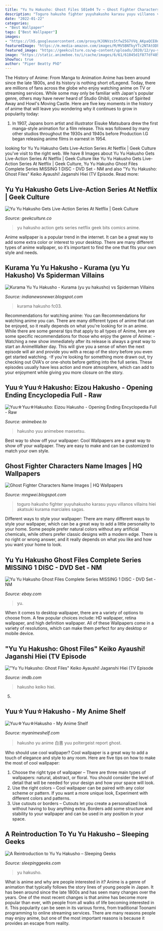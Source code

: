 ```yaml
---
title: "Yu Yu Hakusho: Ghost Files S01e04 Tv ~ Ghost Fighter Characters Name Images"
description: "Toguro hakusho fighter yuyuhakusho karasu yuyu villanos villains hiei akatsuki kurama marciales sagas"
date: "2022-01-22"
categories:
- "Best Wallpaper"
tags: ["Best Wallpaper"]
images:
- "https://lh5.googleusercontent.com/proxy/KJONVzs5tfw25G7VVq_AKpaQCE0dkl2r5rIAgif-HRJJTD3IUnHGhwWCbdUhhkCrfxAQfyjhctDka4JZZIubkoOG_h1J6Rm3GmiP_ZRJOa8PKtDNk3vWbf7y6ScqVQ=s0-d"
featuredImage: "https://m.media-amazon.com/images/M/MV5BNTkyYTc2NTAtODkzMS00N2NkLWJkZjQtMDBlYTc2MjhkOGQ0XkEyXkFqcGdeQXVyMzM4MjM0Nzg@._V1_UY1200_CR485,0,630,1200_AL_.jpg"
featured_image: "https://geekculture.co/wp-content/uploads/2020/12/yu-yu-hakusho.jpg"
image: "https://static.animebee.to/i/cache/images/6/61/61045d1f877df4859f7081e8c3bff44d.jpg"
ShowToc: true
author: "Piper Beatty PhD"
---
```



The History of Anime: From Manga to Animation
Anime has been around since the late 1800s, and its history is nothing short ofLegend. Today, there are millions of fans across the globe who enjoy watching anime on TV or streaming services. While some may only be familiar with Japan's popular genre, others may have never heard of Studio Ghibli, creators of Spirited Away and Howl's Moving Castle. Here are five key moments in the history of anime that will leave you wondering why it continues to grow in popularity today:
1) In 1907, Japans born artist and illustrator Eisuke Matsubara drew the first manga-style animation for a film release. This was followed by many other studios throughout the 1930s and 1940s before Production I.G began releasing anime films in earnest in 1954.

	

		
looking for Yu Yu Hakusho Gets Live-Action Series At Netflix | Geek Culture you've visit to the right web. We have 8 Images about Yu Yu Hakusho Gets Live-Action Series At Netflix | Geek Culture like Yu Yu Hakusho Gets Live-Action Series At Netflix | Geek Culture, Yu Yu Hakusho Ghost Files Complete Series MISSING 1 DISC - DVD Set - NM and also &quot;Yu Yu Hakusho: Ghost Files&quot; Keiko Ayaushi! Jaganshi Hiei (TV Episode. Read more:
		
    
## Yu Yu Hakusho Gets Live-Action Series At Netflix | Geek Culture

<img loading=lazy src="https://geekculture.co/wp-content/uploads/2020/12/yu-yu-hakusho.jpg" onerror="this.onerror=null;this.src='https://tse3.mm.bing.net/th?id=OIP.ewuF8cRcdajB6gTlPFNoZQHaDF&amp;pid=15.1';" alt="Yu Yu Hakusho Gets Live-Action Series At Netflix | Geek Culture">

_Source: geekculture.co_

>yu hakusho action gets series netflix geek bits comics anime. 

	

Anime wallpaper is a popular trend in the internet. It can be a great way to add some extra color or interest to your desktop. There are many different types of anime wallpaper, so it’s important to find the one that fits your own style and needs.

    
## Kurama Yu Yu Hakusho - Kurama (yu Yu Hakusho) Vs Spiderman Villains

<img loading=lazy src="http://fc03.deviantart.net/fs71/f/2014/091/d/3/commission1__kurama___yu_yu_hakusho_by_suishae-d7cn89p.jpg" onerror="this.onerror=null;this.src='https://tse3.mm.bing.net/th?id=OIP.3LSi4ZEmFonPuiNAwaPyvgHaKp&amp;pid=15.1';" alt="Kurama Yu Yu Hakusho - Kurama (yu yu hakusho) vs Spiderman Villains">

_Source: indianewsnewer.blogspot.com_

>kurama hakusho fc03. 

	

Recommendations for watching anime: You can
Recommendations for watching anime you can. There are many different types of anime that can be enjoyed, so it really depends on what you're looking for in an anime. While there are some general tips that apply to all types of Anime, here are some specific recommendations for those who enjoy the genre of Anime: 
-Watching a new show immediately after its release is always a great way to start an AnimeWalker day. This will give you a sense of when the next episode will air and provide you with a recap of the story before you even get started watching. 
-If you're looking for something more drawn out, try checking out OVA's or one-shots before getting into the full series. These episodes usually have less action and more atmosphere, which can add to your enjoyment while giving you more closure on the story.

    
## Yuu☆Yuu☆Hakusho: Eizou Hakusho - Opening Ending Encyclopedia Full - Raw

<img loading=lazy src="https://static.animebee.to/i/cache/images/6/61/61045d1f877df4859f7081e8c3bff44d.jpg" onerror="this.onerror=null;this.src='https://tse1.mm.bing.net/th?id=OIP.rdT2MQdkdntv3nuGE5q52gAAAA&amp;pid=15.1';" alt="Yuu☆Yuu☆Hakusho: Eizou Hakusho - Opening Ending Encyclopedia Full - Raw">

_Source: animebee.to_

>hakusho yuu animebee maesetsu. 

	

Best way to show off your wallpaper:
Cool Wallpapers are a great way to show off your wallpaper. They are easy to make and can be customized to match your own style.

    
## Ghost Fighter Characters Name Images | HQ Wallpapers

<img loading=lazy src="https://lh5.googleusercontent.com/proxy/KJONVzs5tfw25G7VVq_AKpaQCE0dkl2r5rIAgif-HRJJTD3IUnHGhwWCbdUhhkCrfxAQfyjhctDka4JZZIubkoOG_h1J6Rm3GmiP_ZRJOa8PKtDNk3vWbf7y6ScqVQ=s0-d" onerror="this.onerror=null;this.src='https://tse1.mm.bing.net/th?id=OIP.TO8mrH_VwNdIXCfJUn1hYQHaFj&amp;pid=15.1';" alt="Ghost Fighter Characters Name Images | HQ Wallpapers">

_Source: mngwei.blogspot.com_

>toguro hakusho fighter yuyuhakusho karasu yuyu villanos villains hiei akatsuki kurama marciales sagas. 

	

Different ways to style your wallpaper:
There are many different ways to style your wallpaper, which can be a great way to add a little personality to your home. Some people prefer natural colors without any artificial chemicals, while others prefer classic designs with a modern edge. There is no right or wrong answer, and it really depends on what you like and how you want your home to look.

    
## Yu Yu Hakusho Ghost Files Complete Series MISSING 1 DISC - DVD Set - NM

<img loading=lazy src="https://i.ebayimg.com/images/g/87wAAOSwfeZcn8FB/s-l300.jpg" onerror="this.onerror=null;this.src='https://tse3.mm.bing.net/th?id=OIP.zZaqAbgJshjCbPnDkvJ31AAAAA&amp;pid=15.1';" alt="Yu Yu Hakusho Ghost Files Complete Series MISSING 1 DISC - DVD Set - NM">

_Source: ebay.com_

>yu. 

	

When it comes to desktop wallpaper, there are a variety of options to choose from. A few popular choices include: HD wallpaper, retina wallpaper, and high definition wallpaper. All of these Wallpapers come in a variety of resolutions, which can make them perfect for any desktop or mobile device. 

    
## &quot;Yu Yu Hakusho: Ghost Files&quot; Keiko Ayaushi! Jaganshi Hiei (TV Episode

<img loading=lazy src="https://m.media-amazon.com/images/M/MV5BNTkyYTc2NTAtODkzMS00N2NkLWJkZjQtMDBlYTc2MjhkOGQ0XkEyXkFqcGdeQXVyMzM4MjM0Nzg@._V1_UY1200_CR485,0,630,1200_AL_.jpg" onerror="this.onerror=null;this.src='https://tse3.mm.bing.net/th?id=OIP.UitYzlDFKnt_iiVV-Rel3gHaOG&amp;pid=15.1';" alt="&quot;Yu Yu Hakusho: Ghost Files&quot; Keiko Ayaushi! Jaganshi Hiei (TV Episode">

_Source: imdb.com_

>hakusho keiko hiei. 

	

5.

    
## Yuu☆Yuu☆Hakusho - My Anime Shelf

<img loading=lazy src="https://myanimeshelf.com/upload/dynamic/2013-11/23/YuYuHakusho411.jpg" onerror="this.onerror=null;this.src='https://tse4.mm.bing.net/th?id=OIP.qbhOwPv4rr63NbGjl398OwAAAA&amp;pid=15.1';" alt="Yuu☆Yuu☆Hakusho - My Anime Shelf">

_Source: myanimeshelf.com_

>hakusho yu anime 白書 yuu poltergeist report ghost. 

	

Who should use cool wallpaper?
Cool wallpaper is a great way to add a touch of elegance and style to any room. Here are five tips on how to make the most of cool wallpaper: 
1) Choose the right type of wallpaper – There are three main types of wallpapers: natural, abstract, or floral. You should consider the level of detail that will be needed for your design and how your space will look. 
2) Use the right colors – Cool wallpaper can be paired with any color scheme or pattern. If you want a more unique look, Experiment with different colors and patterns. 
3) Use cutouts or borders – Cutouts let you create a personalized look without having to buy anything extra. Borders add some structure and stability to your wallpaper and can be used in any position in your space.

    
## A Reintroduction To Yu Yu Hakusho – Sleeping Geeks

<img loading=lazy src="https://sleepinggeeks.files.wordpress.com/2016/02/babd6a8deeed05269023c8700c651874.gif" onerror="this.onerror=null;this.src='https://tse3.mm.bing.net/th?id=OIP.ur1qje7tBSaQI8hwDGUYdAHaFj&amp;pid=15.1';" alt="A Reintroduction to Yu Yu Hakusho – Sleeping Geeks">

_Source: sleepinggeeks.com_

>yu hakusho. 

	

What is anime and why are people interested in it?
Anime is a genre of animation that typically follows the story lines of young people in Japan. It has been around since the late 1800s and has seen many changes over the years. One of the most recent changes is that anime has become more popular than ever, with people from all walks of life becoming interested in it. This popularity can be seen in its various forms, from traditional Toonami programming to online streaming services. There are many reasons people may enjoy anime, but one of the most important reasons is because it provides an escape from reality.


